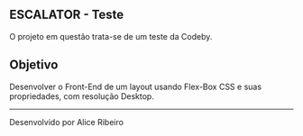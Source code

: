 ## ESCALATOR  - Teste

O projeto em questão trata-se de um teste da Codeby.

## Objetivo

Desenvolver o Front-End de um layout usando Flex-Box CSS e suas propriedades, com resolução Desktop.

---
Desenvolvido por Alice Ribeiro
